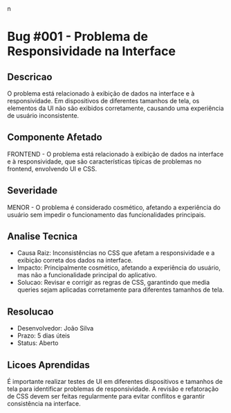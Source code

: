 n
# Bug #001 - Problema de Responsividade na Interface

## Descricao
O problema está relacionado à exibição de dados na interface e à responsividade. Em dispositivos de diferentes tamanhos de tela, os elementos da UI não são exibidos corretamente, causando uma experiência de usuário inconsistente.

## Componente Afetado
FRONTEND - O problema está relacionado à exibição de dados na interface e à responsividade, que são características típicas de problemas no frontend, envolvendo UI e CSS.

## Severidade
MENOR - O problema é considerado cosmético, afetando a experiência do usuário sem impedir o funcionamento das funcionalidades principais.

## Analise Tecnica
- Causa Raiz: Inconsistências no CSS que afetam a responsividade e a exibição correta dos dados na interface.
- Impacto: Principalmente cosmético, afetando a experiência do usuário, mas não a funcionalidade principal do aplicativo.
- Solucao: Revisar e corrigir as regras de CSS, garantindo que media queries sejam aplicadas corretamente para diferentes tamanhos de tela.

## Resolucao
- Desenvolvedor: João Silva
- Prazo: 5 dias úteis
- Status: Aberto

## Licoes Aprendidas
É importante realizar testes de UI em diferentes dispositivos e tamanhos de tela para identificar problemas de responsividade. A revisão e refatoração de CSS devem ser feitas regularmente para evitar conflitos e garantir consistência na interface.